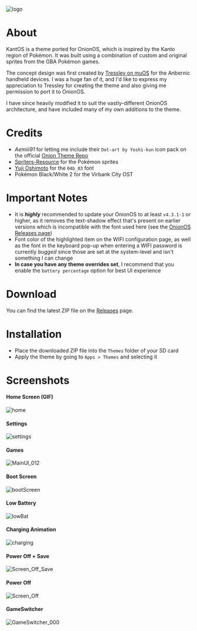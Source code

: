 ![logo](https://github.com/user-attachments/assets/2a0d50dc-60bf-4c85-b4d4-b87e19013db6)

# About

KantOS is a theme ported for OnionOS, which is inspired by the Kanto region of Pokémon. It was built using a combination of custom and original sprites from the GBA Pokémon games.

The concept design was first created by [Tressley on muOS](https://github.com/Tressley/KantOS/tree/main) for the Anbernic handheld devices. I was a huge fan of it, and I'd like to express my appreciation to Tressley for creating the theme and also giving me permission to port it to OnionOS.

I have since heavily modified it to suit the vastly-different OnionOS architecture, and have included many of my own additions to the theme.

# Credits

- *Aemiii91* for letting me include their `Dot-art by Yoshi-kun` icon pack on the official [Onion Theme Repo](https://github.com/OnionUI/Themes/blob/main/generated/icons_standalone/index.md)
- [Spriters-Resource](https://www.spriters-resource.com) for the Pokémon sprites
- [Yuji Oshimoto](http://www.04.jp.org/) for the `04b_03` font
- Pokémon Black/White 2 for the Virbank City OST

# Important Notes

- It is ***highly*** recommended to update your OnionOS to at least `v4.3.1-1` or higher, as it removes the text-shadow effect that's present on earlier versions which is incompatible with the font used here (see the [OnionOS Releases page](https://github.com/OnionUI/Onion/releases))
- Font color of the highlighted item on the WIFI configuration page, as well as the font in the keyboard pop-up when entering a WIFI password is currently *bugged* since those are set at the system-level and isn't something I can change
- **In case you have any theme overrides set**, I recommend that you enable the `battery percentage` option for best UI experience

# Download

You can find the latest ZIP file on the [Releases](https://github.com/antonlabz/KantOS/releases) page.

# Installation

- Place the downloaded ZIP file into the `Themes` folder of your SD card
- Apply the theme by going to `Apps > Themes` and selecting it

# Screenshots

#### Home Screen (GIF)
![home](https://github.com/user-attachments/assets/b2126574-0733-46f9-ab79-6fd8a78f2871)

#### Settings
![settings](https://github.com/user-attachments/assets/027e7bcd-edc4-44dc-b3db-cad3d9a01620)

#### Games
![MainUI_012](https://github.com/user-attachments/assets/236ee89b-726b-4de2-8f31-1fc6d8c972fd)

#### Boot Screen
![bootScreen](https://github.com/user-attachments/assets/a7d30d8a-e063-450b-9886-08cf51e18131)

#### Low Battery
![lowBat](https://github.com/user-attachments/assets/40feca0d-f9d9-4b00-acd3-f72491f2d948)

#### Charging Animation
![charging](https://github.com/user-attachments/assets/15dfebf1-7684-4344-901e-03d14085d978)

#### Power Off + Save
![Screen_Off_Save](https://github.com/user-attachments/assets/2e0cc05f-de3c-4c0e-b57e-64bf2516207b)

#### Power Off
![Screen_Off](https://github.com/user-attachments/assets/c4bdab6a-4962-4a36-8059-b307de227a6d)

#### GameSwitcher
![GameSwitcher_000](https://github.com/user-attachments/assets/3a242d26-fed9-4d9d-bc6d-28fc0fdcc186)
